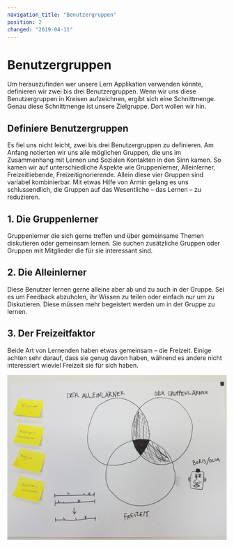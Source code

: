 ```yaml
---
navigation_title: "Benutzergruppen"
position: 2
changed: "2019-04-11"
---
```


# Benutzergruppen
Um herauszufinden wer unsere Lern Applikation verwenden könnte, definieren wir zwei bis drei Benutzergruppen. Wenn wir uns diese Benutzergruppen in Kreisen aufzeichnen, ergibt sich eine Schnittmenge. Genau diese Schnittmenge ist unsere Zielgruppe. Dort wollen wir hin.

## Definiere Benutzergruppen
Es fiel uns nicht leicht, zwei bis drei Benutzergruppen zu definieren. Am Anfang notierten wir uns alle möglichen Gruppen, die uns im Zusammenhang mit Lernen und Sozialen Kontakten in den Sinn kamen. So kamen wir auf unterschiedliche Aspekte wie Gruppenlerner, Alleinlerner, Freizeitliebende, Freizeitignorierende. Allein diese vier Gruppen sind variabel kombinierbar. Mit etwas Hilfe von Armin gelang es uns schlussendlich, die Gruppen auf das Wesentliche – das Lernen – zu reduzieren.

## 1. Die Gruppenlerner
Gruppenlerner die sich gerne treffen und über gemeinsame Themen diskutieren oder gemeinsam lernen. Sie suchen zusätzliche Gruppen oder Gruppen mit Mitglieder die für sie interessant sind.

## 2. Die Alleinlerner
Diese Benutzer lernen gerne alleine aber ab und zu auch in der Gruppe. Sei es um Feedback abzuholen, ihr Wissen zu teilen oder einfach nur um zu Diskutieren. Diese müssen mehr begeistert werden um in der Gruppe zu lernen.

## 3. Der Freizeitfaktor
Beide Art von Lernenden haben etwas gemeinsam – die Freizeit. Einige achten sehr darauf, dass sie genug davon haben, während es andere nicht interessiert wieviel Freizeit sie für sich haben.

![Benutzergruppen Übersicht](_media/benutzergruppen_uebersicht.jpg)


